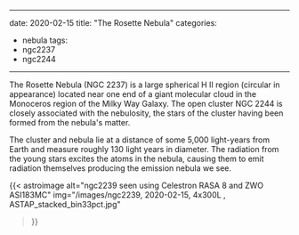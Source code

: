 ------
date: 2020-02-15
title: "The Rosette Nebula"
categories:
- nebula
tags:
- ngc2237
- ngc2244
---

The Rosette Nebula (NGC 2237) is a large spherical H II region (circular in appearance) located near one end of a giant molecular cloud in the Monoceros region of the Milky Way Galaxy. The open cluster NGC 2244 is closely associated with the nebulosity, the stars of the cluster having been formed from the nebula's matter. 
<!--more-->

The cluster and nebula lie at a distance of some 5,000 light-years from Earth and measure roughly 130 light years in diameter. The radiation from the young stars excites the atoms in the nebula, causing them to emit radiation themselves producing the emission nebula we see. 

{{< astroimage
   alt="ngc2239 seen using Celestron RASA 8 and ZWO ASI183MC"
   img="/images/ngc2239, 2020-02-15, 4x300L , ASTAP_stacked_bin33pct.jpg"
>}}

